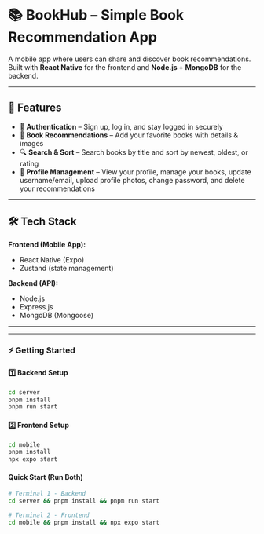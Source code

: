 # 📚 BookHub – Simple Book Recommendation App

A mobile app where users can share and discover book recommendations.  
Built with **React Native** for the frontend and **Node.js + MongoDB** for the backend.

---

## 🚀 Features

- 🔑 **Authentication** – Sign up, log in, and stay logged in securely
- 📖 **Book Recommendations** – Add your favorite books with details & images
- 🔍 **Search & Sort** – Search books by title and sort by newest, oldest, or rating
- 👤 **Profile Management** – View your profile, manage your books, update username/email, upload profile photos, change password, and delete your recommendations

---

## 🛠️ Tech Stack

**Frontend (Mobile App):**

- React Native (Expo)
- Zustand (state management)

**Backend (API):**

- Node.js
- Express.js
- MongoDB (Mongoose)

---

---

### ⚡ Getting Started

#### 1️⃣ Backend Setup

```bash
cd server
pnpm install
pnpm run start
```

#### 2️⃣ Frontend Setup

```bash
cd mobile
pnpm install
npx expo start
```

#### Quick Start (Run Both)

```bash
# Terminal 1 - Backend
cd server && pnpm install && pnpm run start

# Terminal 2 - Frontend
cd mobile && pnpm install && npx expo start
```
